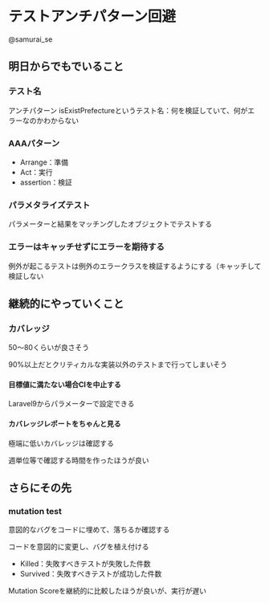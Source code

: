 # テストアンチパターン回避

@samurai_se

## 明日からでもでいること

### テスト名

アンチパターン
isExistPrefectureというテスト名：何を検証していて、何がエラーなのかわからない

### AAAパターン

- Arrange：準備
- Act：実行
- assertion：検証

### パラメタライズテスト

パラメーターと結果をマッチングしたオブジェクトでテストする

### エラーはキャッチせずにエラーを期待する

例外が起こるテストは例外のエラークラスを検証するようにする（キャッチして検証しない

## 継続的にやっていくこと

### カバレッジ

50～80くらいが良さそう

90%以上だとクリティカルな実装以外のテストまで行ってしまいそう

#### 目標値に満たない場合CIを中止する

Laravel9からパラメーターで設定できる

#### カバレッジレポートをちゃんと見る

極端に低いカバレッジは確認する

週単位等で確認する時間を作ったほうが良い

## さらにその先

### mutation test

意図的なバグをコードに埋めて、落ちるか確認する

コードを意図的に変更し、バグを植え付ける

- Killed：失敗すべきテストが失敗した件数
- Survived：失敗すべきテストが成功した件数

Mutation Scoreを継続的に比較したほうが良いが、実行が遅い
